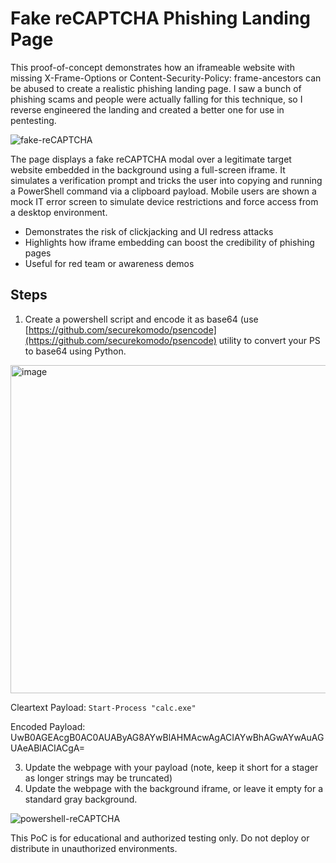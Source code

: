 # Fake reCAPTCHA Phishing Landing Page

This proof-of-concept demonstrates how an iframeable website with missing X-Frame-Options or Content-Security-Policy: frame-ancestors can be abused to create a realistic phishing landing page. I saw a bunch of phishing scams and people were actually falling for this technique, so I reverse engineered the landing and created a better one for use in pentesting.

![fake-reCAPTCHA](https://github.com/user-attachments/assets/448445c0-bba6-4aa5-94f3-2d9f23fbf0c0)




The page displays a fake reCAPTCHA modal over a legitimate target website embedded in the background using a full-screen iframe. It simulates a verification prompt and tricks the user into copying and running a PowerShell command via a clipboard payload. Mobile users are shown a mock IT error screen to simulate device restrictions and force access from a desktop environment.

- Demonstrates the risk of clickjacking and UI redress attacks
- Highlights how iframe embedding can boost the credibility of phishing pages
- Useful for red team or awareness demos

## Steps
1) Create a powershell script and encode it as base64 (use [https://github.com/securekomodo/psencode](https://github.com/securekomodo/psencode) utility to convert your PS to base64 using Python.
<img width="525" alt="image" src="https://github.com/user-attachments/assets/94168d84-20ed-4ac2-9dc2-ee25776c71bf" />

Cleartext Payload: `Start-Process "calc.exe"`

Encoded Payload: UwB0AGEAcgB0AC0AUAByAG8AYwBlAHMAcwAgACIAYwBhAGwAYwAuAGUAeABlACIACgA=

3) Update the webpage with your payload (note, keep it short for a stager as longer strings may be truncated)
4) Update the webpage with the background iframe, or leave it empty for a standard gray background.

![powershell-reCAPTCHA](https://github.com/user-attachments/assets/c822e0f9-9b60-4c9d-942a-fe49b57474a9)

This PoC is for educational and authorized testing only. Do not deploy or distribute in unauthorized environments.
